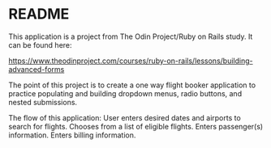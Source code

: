 # README
This application is a project from The Odin Project/Ruby on Rails study.
It can be found here:  

https://www.theodinproject.com/courses/ruby-on-rails/lessons/building-advanced-forms

The point of this project is to create a one way flight booker application to practice populating and building dropdown menus, radio buttons, and nested submissions.

The flow of this application:
User enters desired dates and airports to search for flights.
Chooses from a list of eligible flights.
Enters passenger(s) information.
Enters billing information.
